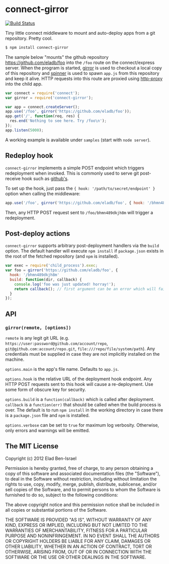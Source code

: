 # connect-girror

[![Build Status](https://secure.travis-ci.org/eladb/node-connect-girror.png?branch=master)](http://travis-ci.org/eladb/node-connect-girror)

Tiny little connect middleware to mount and auto-deploy apps from a git repository. Pretty cool.

```bash
$ npm install connect-girror
```

The sample below "mounts" the github repository https://github.com/eladb/foo into the `/foo`
route on the connect/express server. When the program is started, [girror](https://github.com/eladb/node-girror) is used to 
checkout a local copy of this repository and [spinner](https://github.com/eladb/node-spinner) is used to spawn `app.js` from 
this repository and keep it alive. HTTP requests into this route are proxied 
using [http-proxy](https://github.com/nodejitsu/node-http-proxy) into the child app.

```js
var connect = require('connect');
var girror = require('connect-girror');

var app = connect.createServer();
app.use('/foo', girror('https://github.com/eladb/foo'));
app.get('/', function(req, res) {
  res.end('Nothing to see here. Try /foo\n');
});
app.listen(5000);
```

A working example is available under `samples` (start with `node server`).

## Redeploy hook

`connect-girror` implements a simple POST endpoint which triggers redeployment when invoked.
This is commonly used to serve git post-receive hook such as [github's](http://help.github.com/post-receive-hooks).

To set up the hook, just pass the `{ hook: '/path/to/secret/endpoint' }` option when calling the middleware:

```js
app.use('/foo', girror('https://github.com/eladb/foo', { hook: '/bhmn489dkjh8m' }));
```

Then, any HTTP POST request sent to `/foo/bhmn489dkjh8m` will trigger a redeployment.

## Post-deploy actions

`connect-girror` supports arbitrary post-deployment handlers via the `build` option.
The default handler will execute `npm install` if `package.json` exists in the root of the
fetched repository (and `npm` is installed).

```js
var exec = require('child_process').exec;
var foo = girror('https://github.com/eladb/foo', { 
  hook: '/bhmn489dkjh8m' 
  build: function(dir, callback) {
    console.log('foo was just updated! horray!');
    return callback(); // first argument can be an error which will fail the deployment
  }
});
```

## API

### `girror(remote, [options])`

`remote` is any legit git URL (e.g. `https://user:password@github.com/account/repo`, `git@github.com:account/repo.git`, 
`file:///repo/file/system/path`). Any credentials must be supplied in case they are not implicitly installed on the machine.

`options.main` is the app's file name. Defaults to `app.js`.

`options.hook` is the relative URL of the deployment hook endpoint. Any HTTP POST requests sent to this hook will cause a re-deployment. Use some form of obscure key for security.

`options.build` is a `function(callback)` which is called after deployment. `callback` is a `function(err)` that should be called when the build process is over. The default is to run `npm install` in the working directory in case there is a `package.json` file and `npm` is installed.

`options.verbose` can be set to `true` for maximum log verbosity. Otherwise, only errors and warnings will be emitted.

## The MIT License

Copyright (c) 2012 Elad Ben-Israel

Permission is hereby granted, free of charge, to any person obtaining a copy of this software and associated documentation files (the "Software"), to deal in the Software without restriction, including without limitation the rights to use, copy, modify, merge, publish, distribute, sublicense, and/or sell copies of the Software, and to permit persons to whom the Software is furnished to do so, subject to the following conditions:

The above copyright notice and this permission notice shall be included in all copies or substantial portions of the Software.

THE SOFTWARE IS PROVIDED "AS IS", WITHOUT WARRANTY OF ANY KIND, EXPRESS OR IMPLIED, INCLUDING BUT NOT LIMITED TO THE WARRANTIES OF MERCHANTABILITY, FITNESS FOR A PARTICULAR PURPOSE AND NONINFRINGEMENT. IN NO EVENT SHALL THE AUTHORS OR COPYRIGHT HOLDERS BE LIABLE FOR ANY CLAIM, DAMAGES OR OTHER LIABILITY, WHETHER IN AN ACTION OF CONTRACT, TORT OR OTHERWISE, ARISING FROM, OUT OF OR IN CONNECTION WITH THE SOFTWARE OR THE USE OR OTHER DEALINGS IN THE SOFTWARE.
